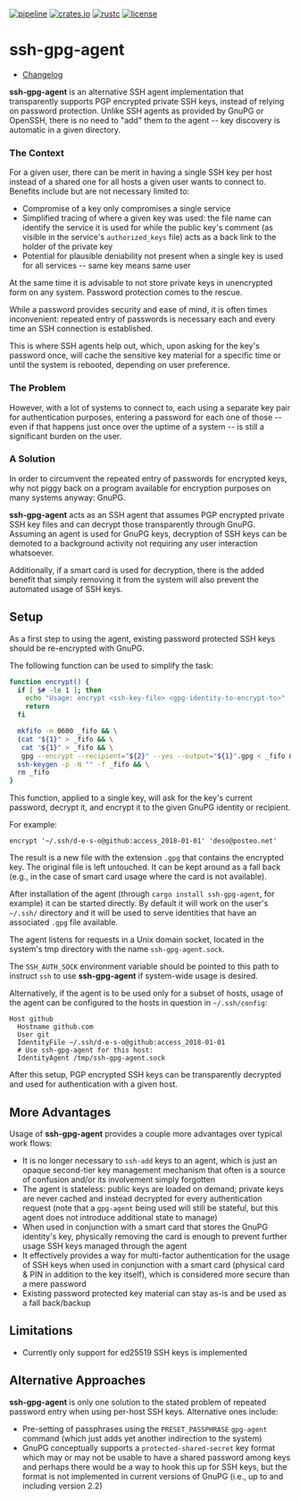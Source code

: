[![pipeline](https://gitlab.com/d-e-s-o/ssh-gpg-agent/badges/master/pipeline.svg)](https://gitlab.com/d-e-s-o/ssh-gpg-agent/commits/master)
[![crates.io](https://img.shields.io/crates/v/ssh-gpg-agent.svg)](https://crates.io/crates/ssh-gpg-agent)
[![rustc](https://img.shields.io/badge/rustc-1.34+-blue.svg)](https://blog.rust-lang.org/2019/04/11/Rust-1.34.0.html)
[![license](https://img.shields.io/github/license/d-e-s-o/ssh-gpg-agent.svg)](https://github.com/d-e-s-o/ssh-gpg-agent/blob/master/LICENSE)

ssh-gpg-agent
=============

- [Changelog](CHANGELOG.md)

**ssh-gpg-agent** is an alternative SSH agent implementation that
transparently supports PGP encrypted private SSH keys, instead of
relying on password protection. Unlike SSH agents as provided by GnuPG
or OpenSSH, there is no need to "add" them to the agent -- key discovery
is automatic in a given directory.


### The Context

For a given user, there can be merit in having a single SSH key per host
instead of a shared one for all hosts a given user wants to connect to.
Benefits include but are not necessary limited to:
- Compromise of a key only compromises a single service
- Simplified tracing of where a given key was used: the file name can
  identify the service it is used for while the public key's comment (as
  visible in the service's `authorized_keys` file) acts as a back link
  to the holder of the private key
- Potential for plausible deniability not present when a single key is
  used for all services -- same key means same user

At the same time it is advisable to not store private keys in
unencrypted form on any system. Password protection comes to the rescue.

While a password provides security and ease of mind, it is often times
inconvenient: repeated entry of passwords is necessary each and every
time an SSH connection is established.

This is where SSH agents help out, which, upon asking for the key's
password once, will cache the sensitive key material for a specific time
or until the system is rebooted, depending on user preference.


### The Problem

However, with a lot of systems to connect to, each using a separate key
pair for authentication purposes, entering a password for each one of
those -- even if that happens just once over the uptime of a system --
is still a significant burden on the user.


### A Solution

In order to circumvent the repeated entry of passwords for encrypted
keys, why not piggy back on a program available for encryption purposes
on many systems anyway: GnuPG.

**ssh-gpg-agent** acts as an SSH agent that assumes PGP encrypted
private SSH key files and can decrypt those transparently through GnuPG.
Assuming an agent is used for GnuPG keys, decryption of SSH keys can be
demoted to a background activity not requiring any user interaction
whatsoever.

Additionally, if a smart card is used for decryption, there is the added
benefit that simply removing it from the system will also prevent the
automated usage of SSH keys.


Setup
-----

As a first step to using the agent, existing password protected SSH keys
should be re-encrypted with GnuPG.

The following function can be used to simplify the task:
```sh
function encrypt() {
  if [ $# -le 1 ]; then
    echo "Usage: encrypt <ssh-key-file> <gpg-identity-to-encrypt-to>"
    return
  fi

  mkfifo -m 0600 _fifo && \
  (cat "${1}" > _fifo && \
   cat "${1}" > _fifo && \
   gpg --encrypt --recipient="${2}" --yes --output="${1}".gpg < _fifo &) && \
  ssh-keygen -p -N "" -f _fifo && \
  rm _fifo
}
```

This function, applied to a single key, will ask for the key's current
password, decrypt it, and encrypt it to the given GnuPG identity or
recipient.

For example:
```
encrypt '~/.ssh/d-e-s-o@github:access_2018-01-01' 'deso@posteo.net'
```

The result is a new file with the extension `.gpg` that contains the
encrypted key. The original file is left untouched. It can be kept
around as a fall back (e.g., in the case of smart card usage where the
card is not available).

After installation of the agent (through `cargo install ssh-gpg-agent`,
for example) it can be started directly. By default it will work on the
user's `~/.ssh/` directory and it will be used to serve identities that
have an associated `.gpg` file available.

The agent listens for requests in a Unix domain socket, located in the
system's tmp directory with the name `ssh-gpg-agent.sock`.

The `SSH_AUTH_SOCK` environment variable should be pointed to this path
to instruct `ssh` to use **ssh-gpg-agent** if system-wide usage is
desired.

Alternatively, if the agent is to be used only for a subset of hosts,
usage of the agent can be configured to the hosts in question in
`~/.ssh/config`:
```
Host github
  Hostname github.com
  User git
  IdentityFile ~/.ssh/d-e-s-o@github:access_2018-01-01
  # Use ssh-gpg-agent for this host:
  IdentityAgent /tmp/ssh-gpg-agent.sock
```

After this setup, PGP encrypted SSH keys can be transparently decrypted
and used for authentication with a given host.


More Advantages
---------------

Usage of **ssh-gpg-agent** provides a couple more advantages over
typical work flows:
- It is no longer necessary to `ssh-add` keys to an agent, which is just
  an opaque second-tier key management mechanism that often is a source
  of confusion and/or its involvement simply forgotten
- The agent is stateless: public keys are loaded on demand; private keys
  are never cached and instead decrypted for every authentication
  request (note that a `gpg-agent` being used will still be stateful,
  but this agent does not introduce additional state to manage)
- When used in conjunction with a smart card that stores the GnuPG
  identity's key, physically removing the card is enough to prevent
  further usage SSH keys managed through the agent
- It effectively provides a way for multi-factor authentication for the
  usage of SSH keys when used in conjunction with a smart card (physical
  card & PIN in addition to the key itself), which is considered more
  secure than a mere password
- Existing password protected key material can stay as-is and be used as
  a fall back/backup


Limitations
-----------

- Currently only support for ed25519 SSH keys is implemented


Alternative Approaches
----------------------

**ssh-gpg-agent** is only one solution to the stated problem of repeated
password entry when using per-host SSH keys. Alternative ones include:
- Pre-setting of passphrases using the `PRESET_PASSPHRASE` `gpg-agent`
  command (which just adds yet another indirection to the system)
- GnuPG conceptually supports a `protected-shared-secret` key format
  which may or may not be usable to have a shared password among keys
  and perhaps there would be a way to hook this up for SSH keys, but the
  format is not implemented in current versions of GnuPG (i.e., up to
  and including version 2.2)
